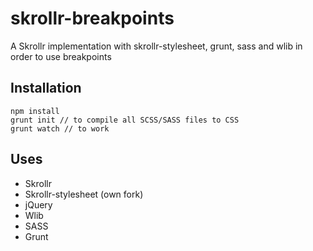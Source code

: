 # skrollr-breakpoints

A Skrollr implementation with skrollr-stylesheet, grunt, sass and wlib in order to use breakpoints


## Installation

```
npm install
grunt init // to compile all SCSS/SASS files to CSS
grunt watch // to work
```


## Uses

* Skrollr
* Skrollr-stylesheet (own fork)
* jQuery
* Wlib
* SASS
* Grunt